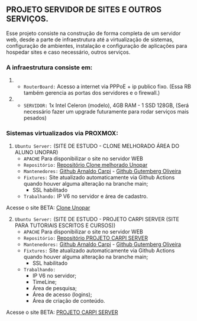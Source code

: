 ## PROJETO SERVIDOR DE SITES E OUTROS SERVIÇOS.

Esse projeto consiste na construção de forma completa de um servidor web, desde a parte de infraestrutura até a virtualização de sistemas, configuração de ambientes,
instalação e configuração de aplicações para hospedar sites e caso necessário, outros serviços.

### A infraestrutura consiste em:

1. - `RouterBoard:` Acesso a internet via PPPoE + ip publico fixo. (Essa RB também gerencia as portas dos servidores e o firewall.)
2. - `SERVIDOR:` 1x Intel Celeron (modelo), 4GB RAM - 1 SSD 128GB, (Será necessário fazer um upgrade futuramente para rodar serviços mais pesados) 

### Sistemas virtualizados via PROXMOX:

1. `Ubuntu Server:` (SITE DE ESTUDO - CLONE MELHORADO ÁREA DO ALUNO UNOPAR)
    - `APACHE` Para disponibilizar o site no servidor WEB
    - `Repositório:` [Repositório Clone melhorado Unopar](https://github.com/arnaldocarpi/carteirinha-unopar)
    - `Mantenedores:` [Github Arnaldo Carpi](https://github.com/arnaldocarpi) - [Github Gutemberg Oliveira](https://github.com/OliveiraGutemberg)
    - `Fixtures:` Site atualizado automaticamente via Github Actions quando houver alguma alteração na branche main;
        -   SSL habilitado
    - `Trabalhando:` IP V6 no servidor e área de cadastro.

Acesse o site BETA: [Clone Unopar](https://loginunopar.zapto.org:444)

2. `Ubuntu Server:` (SITE DE ESTUDO - PROJETO CARPI SERVER (SITE PARA TUTORIAIS ESCRITOS E CURSOS))
    - `APACHE` Para disponibilizar o site no servidor WEB
    - `Repositório:` [Repositório PROJETO CARPI SERVER](https://github.com/arnaldocarpi/Site-principal)
    - `Mantenedores:` [Github Arnaldo Carpi](https://github.com/arnaldocarpi) - [Github Gutemberg Oliveira](https://github.com/OliveiraGutemberg)
    - `Fixtures:` Site atualizado automaticamente via Github Actions quando houver alguma alteração na branche main;
        -   SSL habilitado
    - `Trabalhando:` 
        - IP V6 no servidor;
        - TimeLine;
        - Área de pesquisa;
        - Área de acesso (logins);
        - Área de criação de conteúdo.

Acesse o site BETA: [PROJETO CARPI SERVER](https://carpi.serveblog.net)
